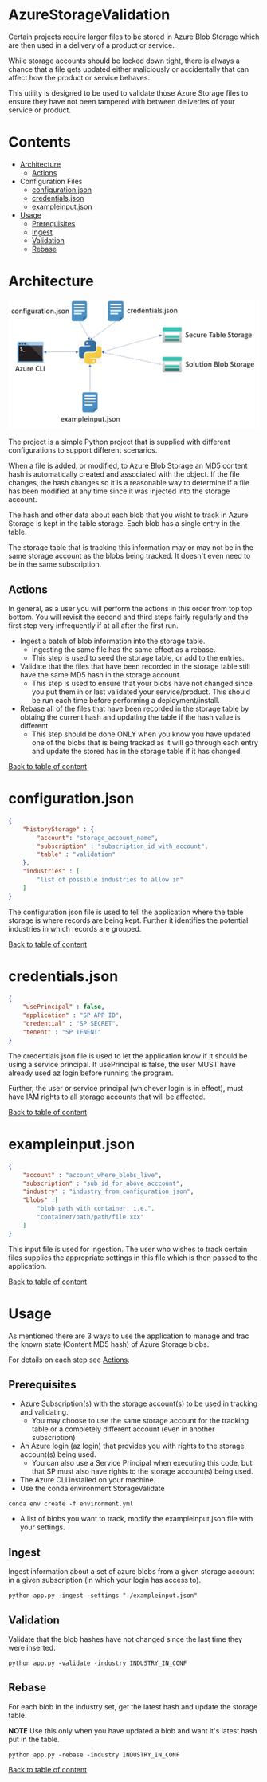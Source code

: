 # AzureStorageValidation

Certain projects require larger files to be stored in Azure Blob Storage which are then used in a delivery of a product or service. 

While storage accounts should be locked down tight, there is always a chance that a file gets updated either maliciously or accidentally that can affect how the product or service behaves. 

This utility is designed to be used to validate those Azure Storage files to ensure they have not been tampered with between deliveries of your service or product. 

# Contents
- [Architecture](#architecture)
    - [Actions](#actions)
- Configuration Files
    - [configuration.json](#configurationjson)
    - [credentials.json](#credentialsjson)
    - [exampleinput.json](exampleinputjson)
- [Usage](#usage)
    - [Prerequisites](#prerequisites)
    - [Ingest](#ingest)
    - [Validation](#validation)
    - [Rebase](#rebase)

# Architecture
![alt text](./images/stgarchitecture.jpg)

The project is a simple Python project that is supplied with different configurations to support different scenarios. 

When a file is added, or modified, to Azure Blob Storage an MD5 content hash is automatically created and associated with the object. If the file changes, the hash changes so it is a reasonable way to determine if a file has been modified at any time since it was injected into the storage account. 

The hash and other data about each blob that you wisht to track in Azure Storage is kept in the table storage. Each blob has a single entry in the table. 

The storage table that is tracking this information may or may not be in the same storage account as the blobs being tracked. It doesn't even need to be in the same subscription.  


## Actions

In general, as a user you will perform the actions in this order from top top bottom. You will revisit the second and third steps fairly regularly and the first step very infrequently if at all after the first run. 

- Ingest a batch of blob information into the storage table. 
    - Ingesting the same file has the same effect as a rebase.
    - This step is used to seed the storage table, or add to the entries. 
- Validate that the files that have been recorded in the storage table still have the same MD5 hash in the storage account.
    - This step is used to ensure that your blobs have not changed since you put them in or last validated your service/product. This should be run each time before performing a deployment/install. 
- Rebase all of the files that have been recorded in the storage table by obtaing the current hash and updating the table if the hash value is different. 
    - This step should be done ONLY when you know you have updated one of the blobs that is being tracked as it will go through each entry and update the stored has in the storage table if it has changed. 

[Back to table of content](#contents)


# configuration.json
```json
{
    "historyStorage" : {
        "account": "storage_account_name",
        "subscription" : "subscription_id_with_account",
        "table" : "validation"
    },
    "industries" : [
        "list of possible industries to allow in"
    ]
}
```
The configuration json file is used to tell the application where the table storage is where records are being kept. Further it identifies the potential industries in which records are grouped.

[Back to table of content](#contents)

# credentials.json
```json
{
    "usePrincipal" : false,
    "application" : "SP APP ID",
    "credential" : "SP SECRET",
    "tenent" : "SP TENENT"
}
```
The credentials.json file is used to let the application know if it should be using a service principal. If usePrincipal is false, the user MUST have already used az login before running the program. 

Further, the user or service principal (whichever login is in effect), must have IAM rights to all storage accounts that will be affected.

[Back to table of content](#contents)

# exampleinput.json
```json
{
    "account" : "account_where_blobs_live",
    "subscription" : "sub_id_for_above_acccount",
    "industry" : "industry_from_configuration_json",
    "blobs" :[
        "blob path with container, i.e.",
        "container/path/path/file.xxx"
    ]
}
```
This input file is used for ingestion. The user who wishes to track certain files supplies the appropriate settings in this file which is then passed to the application. 

[Back to table of content](#contents)

# Usage
As mentioned there are 3 ways to use the application to manage and trac the known state (Content MD5 hash) of Azure Storage blobs. 

For details on each step see [Actions](#actions).

## Prerequisites

- Azure Subscription(s) with the storage account(s) to be used in tracking and validating. 
    - You may choose to use the same storage account for the tracking table or a completely different account (even in another subscription)
- An Azure login (az login) that provides you with rights to the storage account(s) being used.
    - You can also use a Service Principal when executing this code, but that SP must also have rights to the storage account(s) being used.
- The Azure CLI installed on your machine.
- Use the conda environment StorageValidate
```
conda env create -f environment.yml
```
- A list of blobs you want to track, modify the exampleinput.json file with your settings. 

## Ingest
Ingest information about a set of azure blobs from a given storage account in a given subscription (in which your login has access to).

```
python app.py -ingest -settings "./exampleinput.json"
```

## Validation
Validate that the blob hashes have not changed since the last time they were inserted. 

```
python app.py -validate -industry INDUSTRY_IN_CONF
```

## Rebase
For each blob in the industry set, get the latest hash and update the storage table. 

<b>NOTE</b> Use this only when you have updated a blob and want it's latest hash put in the table. 

```
python app.py -rebase -industry INDUSTRY_IN_CONF
```
[Back to table of content](#contents)

